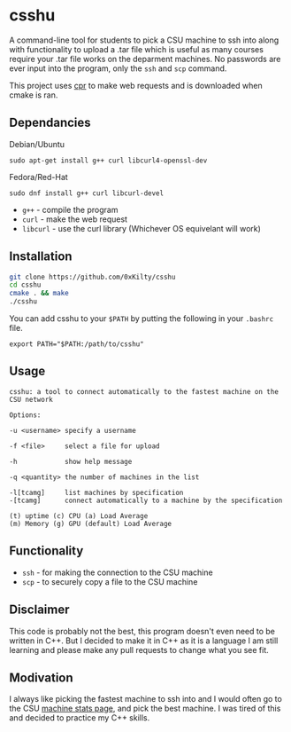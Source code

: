 # csshu
A command-line tool for students to pick a CSU machine to ssh into along with functionality to upload a .tar file which is useful as many courses require your .tar file works on the deparment machines. No passwords are ever input into the program, only the `ssh` and `scp` command.

This project uses [cpr](https://github.com/libcpr/cpr) to make web requests and is downloaded when cmake is ran.
## Dependancies
Debian/Ubuntu
```
sudo apt-get install g++ curl libcurl4-openssl-dev
```
Fedora/Red-Hat
```
sudo dnf install g++ curl libcurl-devel
```
* `g++` - compile the program
* `curl` - make the web request
* `libcurl` - use the curl library (Whichever OS equivelant will work)
## Installation
```bash
git clone https://github.com/0xKilty/csshu
cd csshu
cmake . && make
./csshu 
```
You can add csshu to your `$PATH` by putting the following in your `.bashrc` file.
```
export PATH="$PATH:/path/to/csshu"
```

## Usage
```
csshu: a tool to connect automatically to the fastest machine on the CSU network

Options:

-u <username> specify a username

-f <file>     select a file for upload

-h            show help message

-q <quantity> the number of machines in the list

-l[tcamg]     list machines by specification
-[tcamg]      connect automatically to a machine by the specification

(t) uptime (c) CPU (a) Load Average
(m) Memory (g) GPU (default) Load Average
```
## Functionality
* `ssh` - for making the connection to the CSU machine
* `scp` - to securely copy a file to the CSU machine
## Disclaimer
This code is probably not the best, this program doesn't even need to be written in C++. But I decided to make it in C++ as it is a language I am still learning and please make any pull requests to change what you see fit.
## Modivation
I always like picking the fastest machine to ssh into and I would often go to the CSU [machine stats page](https://www.cs.colostate.edu/machinestats/?column=percent_used_memory&order=asc), and pick the best machine. I was tired of this and decided to practice my C++ skills.
